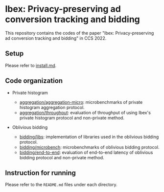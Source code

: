 # Ibex: Privacy-preserving ad conversion tracking and bidding

This repository contains the codes of the paper "Ibex: Privacy-preserving ad conversion tracking and bidding" in CCS 2022.

## Setup
Please refer to [install.md](./install.md).

## Code organization
+ Private histogram
    + [aggregation/aggregation-micro](./aggregation/aggregation-micro/):
      microbenchmarks of private histogram aggregation protocol.
    + [aggregation/throughput](./aggregation/throughput/): evaluation of
      throughput of using Ibex's private histogram protocol and non-private
      method.

+ Oblivious bidding
    + [bidding/libs](./bidding/libs/): implementation of libraries used in the
      oblivious bidding protocol.
    + [bidding/microbench](./bidding/microbench/): microbenchmarks of oblivious
      bidding protocol.
    + [bidding/end-to-end](./bidding/end-to-end/): evaluation of end-to-end
      latency of oblivious bidding protocol and non-private method.

## Instruction for running
Please refer to the `README.md` files under each directory.